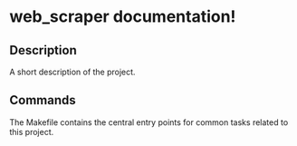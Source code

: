 # web_scraper documentation!

## Description

A short description of the project.

## Commands

The Makefile contains the central entry points for common tasks related to this project.

